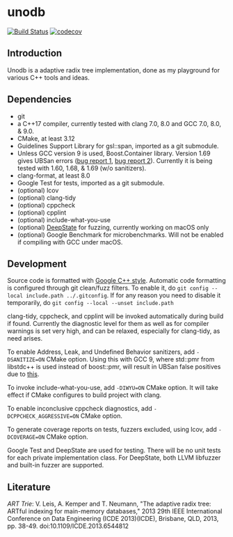 # unodb

[![Build Status](https://travis-ci.org/laurynas-biveinis/unodb.svg?branch=master)](https://travis-ci.org/laurynas-biveinis/unodb) [![codecov](https://codecov.io/gh/laurynas-biveinis/unodb/branch/master/graph/badge.svg)](https://codecov.io/gh/laurynas-biveinis/unodb)

## Introduction

Unodb is a adaptive radix tree implementation, done as my playground for various C++ tools and ideas.

## Dependencies
*   git
*   a C++17 compiler, currently tested with clang 7.0, 8.0 and GCC
    7.0, 8.0, & 9.0.
*   CMake, at least 3.12
*   Guidelines Support Library for gsl::span, imported as a git
    submodule.
*   Unless GCC version 9 is used, Boost.Container library. Version
    1.69 gives UBSan errors ([bug report 1][boostub1], [bug report
    2][boostub2]). Currently it is being tested with 1.60, 1.68, &
    1.69 (w/o sanitizers).
*   clang-format, at least 8.0
*   Google Test for tests, imported as a git submodule.
*   (optional) lcov
*   (optional) clang-tidy
*   (optional) cppcheck
*   (optional) cpplint
*   (optional) include-what-you-use
*   (optional) [DeepState][deepstate] for fuzzing, currently working
    on macOS only
*   (optional) Google Benchmark for microbenchmarks. Will not be
    enabled if compiling with GCC under macOS.

## Development

Source code is formatted with [Google C++ style][gc++style]. Automatic
code formatting is configured through git clean/fuzz filters. To
enable it, do `git config --local include.path ../.gitconfig`. If for
any reason you need to disable it temporarily, do `git config --local
--unset include.path`

clang-tidy, cppcheck, and cpplint will be invoked automatically during
build if found. Currently the diagnostic level for them as well as for
compiler warnings is set very high, and can be relaxed, especially for
clang-tidy, as need arises.

To enable Address, Leak, and Undefined Behavior sanitizers, add
`-DSANITIZE=ON` CMake option. Using this with GCC 9, where std::pmr
from libstdc++ is used instead of boost::pmr, will result in UBSan
false positives due to [this][libstdc++ub].

To invoke include-what-you-use, add `-DIWYU=ON` CMake option. It will
take effect if CMake configures to build project with clang.

To enable inconclusive cppcheck diagnostics, add
`-DCPPCHECK_AGGRESSIVE=ON` CMake option.

To generate coverage reports on tests, fuzzers excluded, using lcov,
add `-DCOVERAGE=ON` CMake option.

Google Test and DeepState are used for testing. There will be no unit
tests for each private implementation class. For DeepState, both
LLVM libfuzzer and built-in fuzzer are supported.

## Literature

*ART Trie*: V. Leis, A. Kemper and T. Neumann, "The adaptive radix tree:
ARTful indexing for main-memory databases," 2013 29th IEEE
International Conference on Data Engineering (ICDE 2013)(ICDE),
Brisbane, QLD, 2013, pp. 38-49.
doi:10.1109/ICDE.2013.6544812

[boostub1]: https://gcc.gnu.org/bugzilla/show_bug.cgi?id=80963

[boostub2]: https://bugs.llvm.org/show_bug.cgi?id=39191

[libstdc++ub]: https://gcc.gnu.org/bugzilla/show_bug.cgi?id=90442

[gc++style]: https://google.github.io/styleguide/cppguide.html "Google C++ Style Guide"

[deepstate]: https://github.com/trailofbits/deepstate "DeepState on GitHub"
